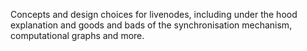Concepts and design choices for livenodes, including under the hood explanation and goods and bads of the synchronisation mechanism, computational graphs and more.

<!-- 
    # how does synchronisation work
    syncronisation.md
    # how does execution, distributed and mp work under the hood. including node states, ipc and distribution
    execution.md
    # stream typing: ie, why are these custom and not typehints, how to use
    typing.md

    # how are graphs serialized
    serialization.md
    # logging
    logging.md
    # profiling and performance tips
    profiling.md -->

